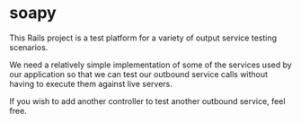 soapy
=====

This Rails project is a test platform for a variety of output service testing
scenarios.

We need a relatively simple implementation of some of the services used by
our application so that we can test our outbound service calls without having
to execute them against live servers.

If you wish to add another controller to test another outbound service, feel
free.
